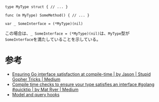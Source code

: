 ```
type MyType struct { // ... } 

func (m MyType) SomeMethod() { // ... } 

var _ SomeInterface = (*MyType)(nil)
```

この場合は、`_ SomeInterface = (*MyType)(nil)`は、`MyType`型が`SomeInterface`を満たしていることを示している。

# 参考
- [Ensuring Go interface satisfaction at compile-time | by Jason | Stupid Gopher Tricks | Medium](https://medium.com/stupid-gopher-tricks/ensuring-go-interface-satisfaction-at-compile-time-1ed158e8fa17)
- [Compile time checks to ensure your type satisfies an interface #golang #quicktip | by Mat Ryer | Medium](https://medium.com/@matryer/golang-tip-compile-time-checks-to-ensure-your-type-satisfies-an-interface-c167afed3aae)
- [Model and query hooks](https://bun.uptrace.dev/guide/hooks.html#introduction)
